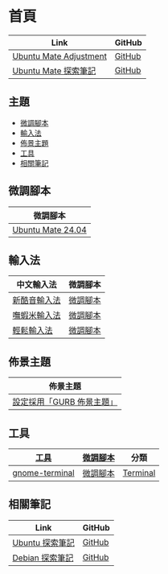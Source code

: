 

# 首頁

| Link | GitHub |
| ---- | ------ |
| [Ubuntu Mate Adjustment](https://samwhelp.github.io/ubuntu-mate-adjustment/) | [GitHub](https://github.com/samwhelp/ubuntu-mate-adjustment) |
| [Ubuntu Mate 探索筆記](https://samwhelp.github.io/note-about-ubuntu-mate/) | [GitHub](https://github.com/samwhelp/note-about-ubuntu-mate) |




## 主題

* [微調腳本](#微調腳本)
* [輸入法](#輸入法)
* [佈景主題](#佈景主題)
* [工具](#工具)
* [相關筆記](#相關筆記)




## 微調腳本

| 微調腳本 |
| -------- |
| [Ubuntu Mate 24.04](https://github.com/samwhelp/ubuntu-mate-adjustment/tree/main/prototype/main) |




## 輸入法

| 中文輸入法 | 微調腳本 |
| ---------- | -------- |
| [新酷音輸入法](https://samwhelp.github.io/note-about-ubuntu-mate/read/subject/input-method/fcitx5/module/fcitx5-chewing.html) | [微調腳本](https://github.com/samwhelp/ubuntu-mate-adjustment/tree/main/prototype/main/im-config/fcitx5/fcitx5-chewing) |
| [嘸蝦米輸入法](https://samwhelp.github.io/note-about-ubuntu-mate/read/subject/input-method/fcitx5/table/fcitx5-table-boshiamy.html) | [微調腳本](https://github.com/samwhelp/ubuntu-mate-adjustment/tree/main/prototype/main/im-config/fcitx5/fcitx5-table-boshiamy) |
| [輕鬆輸入法](https://samwhelp.github.io/note-about-ubuntu-mate/read/subject/input-method/fcitx5/table/fcitx5-table-easy-large.html) | [微調腳本](https://github.com/samwhelp/ubuntu-mate-adjustment/tree/main/prototype/main/im-config/fcitx5/fcitx5-table-easy-large) |




## 佈景主題

| 佈景主題 |
| -------- |
| [設定採用「GURB 佈景主題」](https://samwhelp.github.io/note-about-ubuntu-mate/read/subject/grub.html) |




## 工具

| [工具](https://samwhelp.github.io/note-about-ubuntu-mate/read/subject/tool.html) | [微調腳本](https://github.com/samwhelp/ubuntu-mate-adjustment/tree/main/prototype/main/tool-config) | 分類 |
| --- | --- | --- |
| [gnome-terminal](https://samwhelp.github.io/note-about-ubuntu-mate/read/subject/tool/terminal/gnome-terminal.html) | [微調腳本](https://github.com/samwhelp/ubuntu-mate-adjustment/tree/main/prototype/main/tool-config/part/gnome-terminal) | [Terminal](https://samwhelp.github.io/note-about-ubuntu-mate/read/subject/tool/terminal.html) |




## 相關筆記

| Link | GitHub |
| ---- | ------ |
| [Ubuntu 探索筆記](https://samwhelp.github.io/note-about-ubuntu/) | [GitHub](https://github.com/samwhelp/note-about-ubuntu) |
| [Debian 探索筆記](https://samwhelp.github.io/note-about-debian/) | [GitHub](https://github.com/samwhelp/note-about-debian) |

